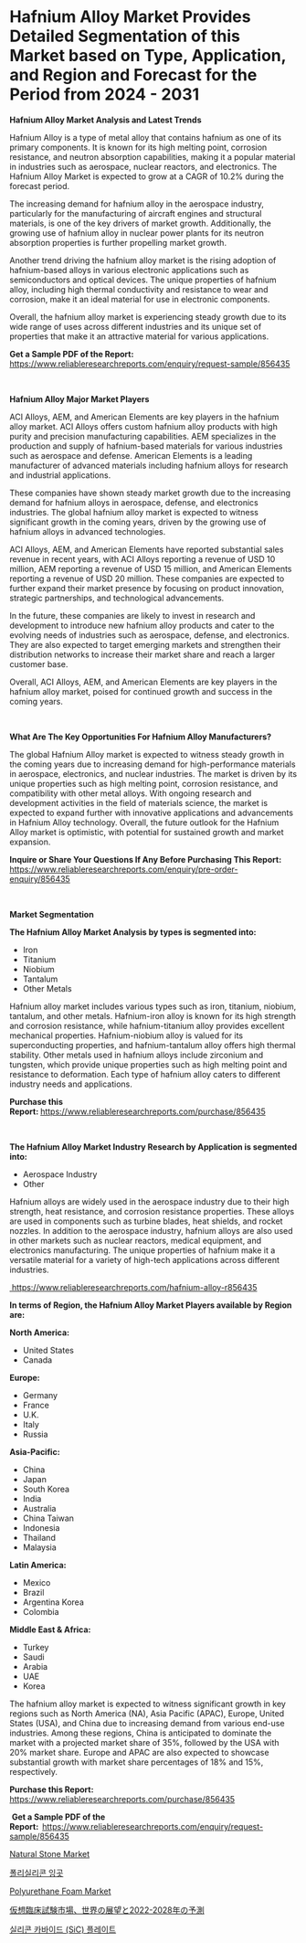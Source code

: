 <p><h1>Hafnium Alloy Market Provides Detailed Segmentation of this Market based on Type, Application, and Region and Forecast for the Period from 2024 - 2031</h1></p><p><strong>Hafnium Alloy Market Analysis and Latest Trends</strong></p>
<p><p>Hafnium Alloy is a type of metal alloy that contains hafnium as one of its primary components. It is known for its high melting point, corrosion resistance, and neutron absorption capabilities, making it a popular material in industries such as aerospace, nuclear reactors, and electronics. The Hafnium Alloy Market is expected to grow at a CAGR of 10.2% during the forecast period.</p><p>The increasing demand for hafnium alloy in the aerospace industry, particularly for the manufacturing of aircraft engines and structural materials, is one of the key drivers of market growth. Additionally, the growing use of hafnium alloy in nuclear power plants for its neutron absorption properties is further propelling market growth.</p><p>Another trend driving the hafnium alloy market is the rising adoption of hafnium-based alloys in various electronic applications such as semiconductors and optical devices. The unique properties of hafnium alloy, including high thermal conductivity and resistance to wear and corrosion, make it an ideal material for use in electronic components.</p><p>Overall, the hafnium alloy market is experiencing steady growth due to its wide range of uses across different industries and its unique set of properties that make it an attractive material for various applications.</p></p>
<p><strong>Get a Sample PDF of the Report:&nbsp;</strong> <a href="https://www.reliableresearchreports.com/enquiry/request-sample/856435">https://www.reliableresearchreports.com/enquiry/request-sample/856435</a></p>
<p>&nbsp;</p>
<p><strong>Hafnium Alloy Major Market Players</strong></p>
<p><p>ACI Alloys, AEM, and American Elements are key players in the hafnium alloy market. ACI Alloys offers custom hafnium alloy products with high purity and precision manufacturing capabilities. AEM specializes in the production and supply of hafnium-based materials for various industries such as aerospace and defense. American Elements is a leading manufacturer of advanced materials including hafnium alloys for research and industrial applications.</p><p>These companies have shown steady market growth due to the increasing demand for hafnium alloys in aerospace, defense, and electronics industries. The global hafnium alloy market is expected to witness significant growth in the coming years, driven by the growing use of hafnium alloys in advanced technologies.</p><p>ACI Alloys, AEM, and American Elements have reported substantial sales revenue in recent years, with ACI Alloys reporting a revenue of USD 10 million, AEM reporting a revenue of USD 15 million, and American Elements reporting a revenue of USD 20 million. These companies are expected to further expand their market presence by focusing on product innovation, strategic partnerships, and technological advancements.</p><p>In the future, these companies are likely to invest in research and development to introduce new hafnium alloy products and cater to the evolving needs of industries such as aerospace, defense, and electronics. They are also expected to target emerging markets and strengthen their distribution networks to increase their market share and reach a larger customer base.</p><p>Overall, ACI Alloys, AEM, and American Elements are key players in the hafnium alloy market, poised for continued growth and success in the coming years.</p></p>
<p>&nbsp;</p>
<p><strong>What Are The Key Opportunities For Hafnium Alloy Manufacturers?</strong></p>
<p><p>The global Hafnium Alloy market is expected to witness steady growth in the coming years due to increasing demand for high-performance materials in aerospace, electronics, and nuclear industries. The market is driven by its unique properties such as high melting point, corrosion resistance, and compatibility with other metal alloys. With ongoing research and development activities in the field of materials science, the market is expected to expand further with innovative applications and advancements in Hafnium Alloy technology. Overall, the future outlook for the Hafnium Alloy market is optimistic, with potential for sustained growth and market expansion.</p></p>
<p><strong>Inquire or Share Your Questions If Any Before Purchasing This Report:</strong> <a href="https://www.reliableresearchreports.com/enquiry/pre-order-enquiry/856435">https://www.reliableresearchreports.com/enquiry/pre-order-enquiry/856435</a></p>
<p>&nbsp;</p>
<p><strong>Market Segmentation</strong></p>
<p><strong>The Hafnium Alloy Market Analysis by types is segmented into:</strong></p>
<p><ul><li>Iron</li><li>Titanium</li><li>Niobium</li><li>Tantalum</li><li>Other Metals</li></ul></p>
<p><p>Hafnium alloy market includes various types such as iron, titanium, niobium, tantalum, and other metals. Hafnium-iron alloy is known for its high strength and corrosion resistance, while hafnium-titanium alloy provides excellent mechanical properties. Hafnium-niobium alloy is valued for its superconducting properties, and hafnium-tantalum alloy offers high thermal stability. Other metals used in hafnium alloys include zirconium and tungsten, which provide unique properties such as high melting point and resistance to deformation. Each type of hafnium alloy caters to different industry needs and applications.</p></p>
<p><strong>Purchase this Report:&nbsp;</strong><a href="https://www.reliableresearchreports.com/purchase/856435">https://www.reliableresearchreports.com/purchase/856435</a></p>
<p>&nbsp;</p>
<p><strong>The Hafnium Alloy Market Industry Research by Application is segmented into:</strong></p>
<p><ul><li>Aerospace Industry</li><li>Other</li></ul></p>
<p><p>Hafnium alloys are widely used in the aerospace industry due to their high strength, heat resistance, and corrosion resistance properties. These alloys are used in components such as turbine blades, heat shields, and rocket nozzles. In addition to the aerospace industry, hafnium alloys are also used in other markets such as nuclear reactors, medical equipment, and electronics manufacturing. The unique properties of hafnium make it a versatile material for a variety of high-tech applications across different industries.</p></p>
<p><a href="https://www.reliableresearchreports.com/hafnium-alloy-r856435">&nbsp;https://www.reliableresearchreports.com/hafnium-alloy-r856435</a></p>
<p><strong>In terms of Region, the Hafnium Alloy Market Players available by Region are:</strong></p>
<p>
    <p> <strong> North America: </strong>
        <ul>
            <li>United States</li>
            <li>Canada</li>
        </ul>
        </p> 
    <p> <strong> Europe: </strong>
        <ul>
            <li>Germany</li>
            <li>France</li>
            <li>U.K.</li>
            <li>Italy</li>
            <li>Russia</li>
        </ul>
        </p> 
    <p> <strong> Asia-Pacific: </strong>
        <ul>
            <li>China</li>
            <li>Japan</li>
            <li>South Korea</li>
            <li>India</li>
            <li>Australia</li>
            <li>China Taiwan</li>
            <li>Indonesia</li>
            <li>Thailand</li>
            <li>Malaysia</li>
        </ul>
        </p> 
    <p> <strong> Latin America: </strong>
        <ul>
            <li>Mexico</li>
            <li>Brazil</li>
            <li>Argentina Korea</li>
            <li>Colombia</li>
        </ul>
        </p> 
    <p> <strong> Middle East & Africa: </strong>
        <ul>
            <li>Turkey</li>
            <li>Saudi</li>
            <li>Arabia</li>
            <li>UAE</li>
            <li>Korea</li>
        </ul>
    </p>
    </p>
<p><p>The hafnium alloy market is expected to witness significant growth in key regions such as North America (NA), Asia Pacific (APAC), Europe, United States (USA), and China due to increasing demand from various end-use industries. Among these regions, China is anticipated to dominate the market with a projected market share of 35%, followed by the USA with 20% market share. Europe and APAC are also expected to showcase substantial growth with market share percentages of 18% and 15%, respectively.</p></p>
<p><strong>Purchase this Report: </strong><a href="https://www.reliableresearchreports.com/purchase/856435">https://www.reliableresearchreports.com/purchase/856435</a></p>
<p>&nbsp;<strong>Get a Sample PDF of the Report:&nbsp;&nbsp;</strong><a href="https://www.reliableresearchreports.com/enquiry/request-sample/856435">https://www.reliableresearchreports.com/enquiry/request-sample/856435</a></p>
<p><strong></strong></p>
<p><p><a href="https://github.com/lubmix/Market-Research-Report-List-3/blob/main/natural-stone-market.md">Natural Stone Market</a></p><p><a href="https://github.com/rsg307664904/Market-Research-Report-List-2/blob/main/7830507118309.md">폴리실리콘 잉곳</a></p><p><a href="https://github.com/joannagoyvaerts/Market-Research-Report-List-3/blob/main/polyurethane-foam-market.md">Polyurethane Foam Market</a></p><p><a href="https://github.com/CarlieShields/Market-Research-Report-List-1/blob/main/3315670130294.md">仮想臨床試験市場、世界の展望と2022-2028年の予測</a></p><p><a href="https://github.com/PercyHagernes9778/Market-Research-Report-List-2/blob/main/8710824118310.md">실리콘 카바이드 (SiC) 플레이트</a></p></p>